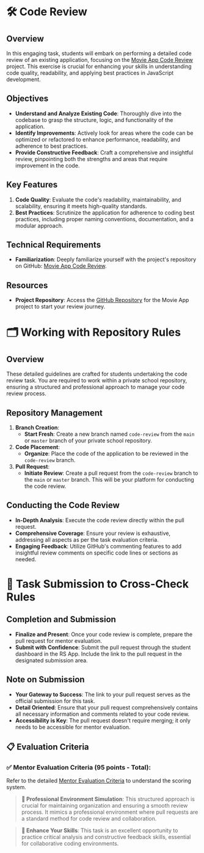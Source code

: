 # 🛠️ Code Review

## Overview

In this engaging task, students will embark on performing a detailed code review of an existing application, focusing on the [Movie App Code Review](https://github.com/rolling-scopes-school/movie-app-code-review) project. This exercise is crucial for enhancing your skills in understanding code quality, readability, and applying best practices in JavaScript development.

## Objectives

- **Understand and Analyze Existing Code**: Thoroughly dive into the codebase to grasp the structure, logic, and functionality of the application.
- **Identify Improvements**: Actively look for areas where the code can be optimized or refactored to enhance performance, readability, and adherence to best practices.
- **Provide Constructive Feedback**: Craft a comprehensive and insightful review, pinpointing both the strengths and areas that require improvement in the code.

## Key Features

1. **Code Quality**: Evaluate the code's readability, maintainability, and scalability, ensuring it meets high-quality standards.
2. **Best Practices**: Scrutinize the application for adherence to coding best practices, including proper naming conventions, documentation, and a modular approach.

## Technical Requirements

- **Familiarization**: Deeply familiarize yourself with the project's repository on GitHub: [Movie App Code Review](https://github.com/rolling-scopes-school/movie-app-code-review).

## Resources

- **Project Repository**: Access the [GitHub Repository](https://github.com/rolling-scopes-school/movie-app-code-review) for the Movie App project to start your review journey.

# 🗂️ Working with Repository Rules

## Overview

These detailed guidelines are crafted for students undertaking the code review task. You are required to work within a private school repository, ensuring a structured and professional approach to manage your code review process.

## Repository Management

1. **Branch Creation**:
   - **Start Fresh**: Create a new branch named `code-review` from the `main` or `master` branch of your private school repository.
2. **Code Placement**:
   - **Organize**: Place the code of the application to be reviewed in the `code-review` branch.
3. **Pull Request**:
   - **Initiate Review**: Create a pull request from the `code-review` branch to the `main` or `master` branch. This will be your platform for conducting the code review.

## Conducting the Code Review

- **In-Depth Analysis**: Execute the code review directly within the pull request.
- **Comprehensive Coverage**: Ensure your review is exhaustive, addressing all aspects as per the task evaluation criteria.
- **Engaging Feedback**: Utilize GitHub's commenting features to add insightful review comments on specific code lines or sections as needed.

# 🚀 Task Submission to Cross-Check Rules

## Completion and Submission

- **Finalize and Present**: Once your code review is complete, prepare the pull request for mentor evaluation.
- **Submit with Confidence**: Submit the pull request through the student dashboard in the RS App. Include the link to the pull request in the designated submission area.

## Note on Submission

- **Your Gateway to Success**: The link to your pull request serves as the official submission for this task.
- **Detail Oriented**: Ensure that your pull request comprehensively contains all necessary information and comments related to your code review.
- **Accessibility is Key**: The pull request doesn't require merging; it only needs to be accessible for mentor evaluation.

## 📋 Evaluation Criteria

### ✅ Mentor Evaluation Criteria (95 points - Total):

Refer to the detailed [Mentor Evaluation Criteria](./MentorEvaluationCriteria.md) to understand the scoring system.

> **📌 Professional Environment Simulation**: This structured approach is crucial for maintaining organization and ensuring a smooth review process. It mimics a professional environment where pull requests are a standard method for code review and collaboration.

> **📌 Enhance Your Skills**: This task is an excellent opportunity to practice critical analysis and constructive feedback skills, essential for collaborative coding environments.
